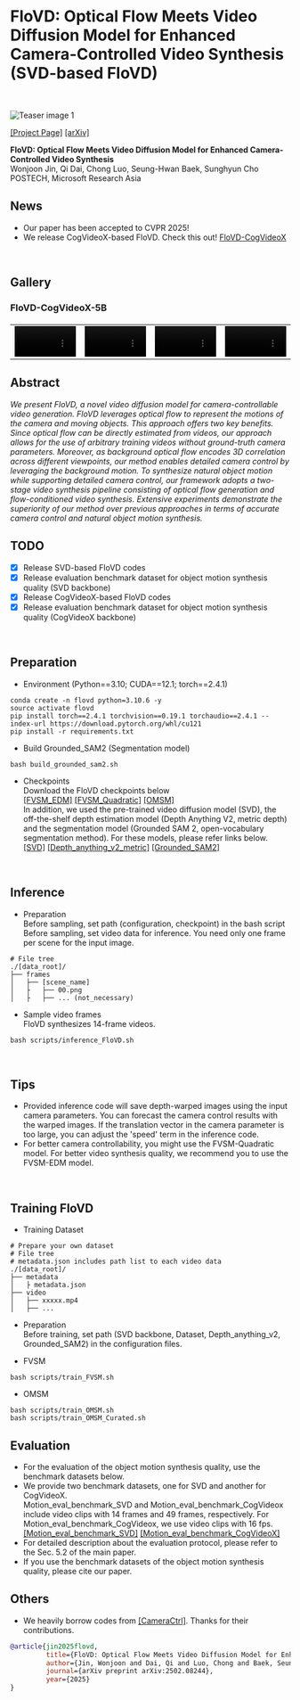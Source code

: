 # FloVD: Optical Flow Meets Video Diffusion Model for Enhanced Camera-Controlled Video Synthesis (SVD-based FloVD)<br>
<br>

![Teaser image 1](./docs/teaser.png)

[\[Project Page\]](https://jinwonjoon.github.io/flovd_site/)
[\[arXiv\]](https://arxiv.org/abs/2502.08244/)

**FloVD: Optical Flow Meets Video Diffusion Model for Enhanced Camera-Controlled Video Synthesis**<br>
Wonjoon Jin, Qi Dai, Chong Luo, Seung-Hwan Baek, Sunghyun Cho<br>
POSTECH, Microsoft Research Asia
<br>

## News
* Our paper has been accepted to CVPR 2025!
* We release CogVideoX-based FloVD. Check this out! [FloVD-CogVideoX](https://github.com/JinWonjoon/FloVD/tree/cogvideox)
<br>


## Gallery

### FloVD-CogVideoX-5B
<table border="0" style="width: 100%; text-align: left; margin-top: 20px;">
  <tr>
      <td>
          <video src="https://github.com/user-attachments/assets/a55d1c29-6682-417d-886c-695b1d1b61fd" width="100%" controls autoplay loop></video>
      </td>
      <td>
          <video src="https://github.com/user-attachments/assets/4def8617-063f-4e61-969a-fd0507dbdeec" width="100%" controls autoplay loop></video>
      </td>
       <td>
          <video src="https://github.com/user-attachments/assets/55745611-fea3-4f3f-bdd1-48b5f6c24f98" width="100%" controls autoplay loop></video>
     </td>
      <td>
          <video src="https://github.com/user-attachments/assets/97be3121-ae38-45f9-822a-e387cf262824" width="100%" controls autoplay loop></video>
     </td>
  </tr>
</table>


## Abstract
*We present FloVD, a novel video diffusion model for camera-controllable video generation. FloVD leverages optical flow to represent the motions of the camera and moving objects. This approach offers two key benefits. Since optical flow can be directly estimated from videos, our approach allows for the use of arbitrary training videos without ground-truth camera parameters. Moreover, as background optical flow encodes 3D correlation across different viewpoints, our method enables detailed camera control by leveraging the background motion. To synthesize natural object motion while supporting detailed camera control, our framework adopts a two-stage video synthesis pipeline consisting of optical flow generation and flow-conditioned video synthesis. Extensive experiments demonstrate the superiority of our method over previous approaches in terms of accurate camera control and natural object motion synthesis.*
<br>


## TODO
- [x] Release SVD-based FloVD codes
- [x] Release evaluation benchmark dataset for object motion synthesis quality (SVD backbone)
- [x] Release CogVideoX-based FloVD codes
- [x] Release evaluation benchmark dataset for object motion synthesis quality (CogVideoX backbone)
<br>

## Preparation
* Environment (Python==3.10; CUDA==12.1; torch==2.4.1)
```shell
conda create -n flovd python=3.10.6 -y
source activate flovd
pip install torch==2.4.1 torchvision==0.19.1 torchaudio==2.4.1 --index-url https://download.pytorch.org/whl/cu121
pip install -r requirements.txt
```

* Build Grounded_SAM2 (Segmentation model)
```shell
bash build_grounded_sam2.sh
```


* Checkpoints <br>
Download the FloVD checkpoints below<br>
[\[FVSM_EDM\]](https://drive.google.com/file/d/1Iw8dEGa7sd_7EHdAYMZRnlr3rxM1nmV_/view?usp=drive_link)
[\[FVSM_Quadratic\]](https://drive.google.com/file/d/1oYv3l5KIvgh6gc109BivlBaBHArWq2Sd/view?usp=drive_link)
[\[OMSM\]](https://drive.google.com/file/d/1FAKXRBK95TCf6WA6UXTKhGphoOkuf6km/view?usp=drive_link) <br>
In addition, we used the pre-trained video diffusion model (SVD), the off-the-shelf depth estimation model (Depth Anything V2, metric depth) and the segmentation model (Grounded SAM 2, open-vocabulary segmentation method).
For these models, please refer links below. <br>
[\[SVD\]](https://huggingface.co/stabilityai/stable-video-diffusion-img2vid/tree/main)
[\[Depth_anything_v2_metric\]](https://github.com/DepthAnything/Depth-Anything-V2/tree/main/metric_depth)
[\[Grounded_SAM2\]](https://github.com/IDEA-Research/Grounded-SAM-2)
<br>


## Inference
* Preparation <br>
Before sampling, set path (configuration, checkpoint) in the bash script
Before sampling, set video data for inference. You need only one frame per scene for the input image.
```shell
# File tree
./[data_root]/
├── frames
│   ├── [scene_name]
│   ├   ├── 00.png
│   ├   ├── ... (not_necessary)
```

* Sample video frames <br>
FloVD synthesizes 14-frame videos.
```shell
bash scripts/inference_FloVD.sh
```
<br>

## Tips
* Provided inference code will save depth-warped images using the input camera parameters. You can forecast the camera control results with the warped images. If the translation vector in the camera parameter is too large, you can adjust the 'speed' term in the inference code.
* For better camera controllability, you might use the FVSM-Quadratic model. For better video synthesis quality, we recommend you to use the FVSM-EDM model.
<br>


## Training FloVD
* Training Dataset
```shell
# Prepare your own dataset
# File tree
# metadata.json includes path list to each video data
./[data_root]/
├── metadata
│   ├ metadata.json
├── video
│   ├── xxxxx.mp4
│   ├── ...
```

* Preparation <br>
Before training, set path (SVD backbone, Dataset, Depth_anything_v2, Grounded_SAM2) in the configuration files.

* FVSM
```shell
bash scripts/train_FVSM.sh
```

* OMSM
```shell
bash scripts/train_OMSM.sh
bash scripts/train_OMSM_Curated.sh
```


## Evaluation
* For the evaluation of the object motion synthesis quality, use the benchmark datasets below. 
* We provide two benchmark datasets, one for SVD and another for CogVideoX. <br>
Motion_eval_benchmark_SVD and Motion_eval_benchmark_CogVideox include video clips with 14 frames and 49 frames, respectively. For Motion_eval_benchmark_CogVideox, we use video clips with 16 fps. <br>
[\[Motion_eval_benchmark_SVD\]](https://drive.google.com/file/d/1kdcJFqdCsg5OlBK4VCjqvXA-ezb0gANw/view?usp=drive_link)
[\[Motion_eval_benchmark_CogVideoX\]](https://drive.google.com/file/d/1EKNtH72reT3MxRHHB83PVaxaDYeX6VL1/view?usp=drive_link)
* For detailed description about the evaluation protocol, please refer to the Sec. 5.2 of the main paper.
* If you use the benchmark datasets of the object motion synthesis quality, please cite our paper. <br>


## Others
* We heavily borrow codes from [\[CameraCtrl\]](https://github.com/hehao13/CameraCtrl). Thanks for their contributions.


```bibtex
@article{jin2025flovd,
         title={FloVD: Optical Flow Meets Video Diffusion Model for Enhanced Camera-Controlled Video Synthesis},
         author={Jin, Wonjoon and Dai, Qi and Luo, Chong and Baek, Seung-Hwan and Cho, Sunghyun},
         journal={arXiv preprint arXiv:2502.08244},
         year={2025}
}
```